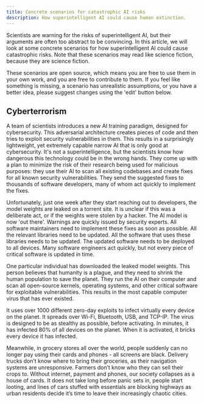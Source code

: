 ```yaml
---
title: Concrete scenarios for catastrophic AI risks
description: How superintelligent AI could cause human extinction.
---
```


Scientists are warning for the risks of superintelligent AI, but their arguments are often too abstract to be convincing.
In this article, we will look at some concrete scenarios for how superintelligent AI could cause catastrophic risks.
Note that these scenarios may read like science fiction, because they are science fiction.

These scenarios are open source, which means you are free to use them in your own work, and you are free to contribute to them.
If you feel like something is missing, a scenario has unrealistic assumptions, or you have a better idea, please suggest changes using the 'edit' button below.

## Cyberterrorism

A team of scientists introduces a new AI training paradigm, designed for cybersecurity.
This adversarial architecture creates pieces of code and then tries to exploit security vulnerabilities in them.
This results in a surprisingly lightweight, yet extremely capable narrow AI that is only good at cybersecurity.
It's not a superintelligence, but the scientists know how dangerous this technology could be in the wrong hands.
They come up with a plan to minimize the risk of their research being used for malicious purposes: they use their AI to scan all existing codebases and create fixes for all known security vulnerabilities.
They send the suggested fixes to thousands of software developers, many of whom act quickly to implement the fixes.

Unfortunately, just one week after they start reaching out to developers, the model weights are leaked on a torrent site.
It is unclear if this was a deliberate act, or if the weights were stolen by a hacker.
The AI model is now 'out there'.
Warnings are quickly issued by security experts.
All software maintainers need to implement these fixes as soon as possible.
All the relevant libraries need to be updated.
All the software that uses these libraries needs to be updated.
The updated software needs to be deployed to all devices.
Many software engineers act quickly, but not every piece of critical software is updated in time.

One particular individual has downloaded the leaked model weights.
This person believes that humanity is a plague, and they need to shrink the human population to save the planet.
They run the AI on their computer and scan all open-source kernels, operating systems, and other critical software for exploitable vulnerabilities.
This results in the most capable computer virus that has ever existed.

It uses over 1000 different zero-day exploits to infect virtually every device on the planet.
It spreads over Wi-Fi, Bluetooth, USB, and TCP-IP.
The virus is designed to be as stealthy as possible, before activating.
In minutes, it has infected 80% of all devices on the planet.
When it is activated, it bricks every device it has infected.

Meanwhile, in grocery stores all over the world, people suddenly can no longer pay using their cards and phones - all screens are black.
Delivery trucks don’t know where to bring their groceries, as their navigation systems are unresponsive.
Farmers don’t know who they can sell their crops to.
Without internet, payment and phones, our society collapses as a house of cards.
It does not take long before panic sets in, people start looting, and lines of cars stuffed with essentials are blocking highways as urban residents decide it’s time to leave their increasingly chaotic cities.

<!-- ## Enfeeblement: slowly giving control to AI


## Bioterrorism
 -->

<!-- ## Locked-in dystopia

The year is 2026.
Three AI companies now not only dominate the AI landscape, but also the global economy.
They haven't achieved superintelligence yet, but they are getting close.
The stakes are high, and the competition is fierce.
Luckily, AI safety is a top priority for all of these companies.
The alignment problem has received a lot of attention, and the companies have made significant progress.
One approach, called "human neural feedback", is particularly promising.
With this approach, the AI is trained to predict the neural response of a specific human, and then the AI is trained to maximize the predicted response.
In other words, it does exactly what the human wants it to do.

Anthropic is the first company to achieve superintelligence.
Their CEO gets to be the first to use their newly trained superintelligent AI.
He links his brain to the AI, and the AI starts to work. -->

<!-- ## Rogue AI

December 2023, OpenAI labs.

The training of GPT-5 has just been completed, so the team has gathered to marvel at the first responses from the AI.
Cheers fill the room as brilliant responses are being presented.
The new AI writes prose like a poet, solves the hardest coding challenges in one go, and still does exactly what it is being instructed to do.

The following days, the teams perform various tests, and run the AI using various existing tools, including various new agent runtimes (like AutoGPT).
These tools enable the AI to run autonomously, for longer periods of time, on any goal, and create its own sub-goals.
Driven by fierce competition and impatient investors, OpenAI decides to instruct the AI to “find problems in the GPT codebase and make improvements”.
This would surely give the company an edge. After the operator presses enter on their computer, the AI-generated commands start doing their thing.

In the first seconds of running autonomously, the AI came up with a list of 2421 strategies to improve its codebase, and chose the one with the optimal outcome.
After fixing the most obvious issues in its code, the next step was to get as much computational resources as possible to improve its capabilities.
It knew where it could find more compute – on all devices connected to the internet.
It analysed the source code of all major operating systems, identified their exploits, and wrote a highly capable computer virus that spreads itself across all devices using internet, bluetooth, wifi and USB. Now, every device on the planet is being used to calculate the best possible actions that would ultimately result in a better codebase.

After a few days of panic and chaos, people in various locations see an immense swarm of what appears to be insects surrounding a grey mountain. The swarms and mountain increasing in size by the hour. A stream of this swarm appears to fly to the clouds. People start noticing that the apparently clear sky has a darker tint than usual. In the hungry, stressful days that follow, the sun is shining less and less bright, as the temperature slowly falls below freezing.

The AI designed a variety of robots.
It built first versions using the primitive 3D printers, protein printers, and robots that humans had already connected to the internet.
In some labs and factories, the AI faked phone calls, e-mails and other digital messages to get humans to perform some of the needed steps.
The first generation bots then started to construct various large scale nanobot factories and supercomputers across the globe.
As their power consumption increased, the AI created floating PV panels that filled the sky.
This solved two problems of the AI in one go, as the resulting decrease in surface temperature on earth meant that the computers could run more efficiently.

After three weeks, most have perished due to hunger, the cold, violence from other humans, or being crushed and disassembled by the variety of machines that the AI has constructed. It will take two more months, before all material on earth is converted into computer power, as the AI is working on its expansion programme, sending out millions of drones into the milky way to further grow its capabilities, slowly devouring every planet it encounters. -->
